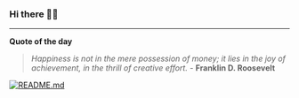 ### Hi there 👋🏻


---

**Quote of the day**

> *Happiness is not in the mere possession of money; it lies in the joy of achievement, in the thrill of creative effort.* - **Franklin D. Roosevelt** 

[![README.md](https://github.com/marcolovazzano/marcolovazzano/actions/workflows/readme.yml/badge.svg?branch=main)](https://github.com/marcolovazzano/marcolovazzano/actions/workflows/readme.yml)
